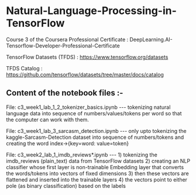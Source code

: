 # Natural-Language-Processing-in-TensorFlow
Course 3 of the Coursera Professional Certificate : DeepLearning.AI-Tensorflow-Developer-Professional-Certificate

TensorFlow Datasets (TFDS) : https://www.tensorflow.org/datasets

TFDS Catalog : https://github.com/tensorflow/datasets/tree/master/docs/catalog

## Content of the notebook files :- 
File: c3_week1_lab_1_2_tokenizer_basics.ipynb --- tokenizing natural language data into sequence of numbers/values/tokens per word so that the computer can work with them.

File: c3_week1_lab_3_sarcasm_detection.ipynb --- only upto tokenizing the kaggle-Sarcasm-Detection dataset into sequence of numbers/tokens and creating the word index->{key=word: value=token}

File: c3_week2_lab_1_imdb_reviews*.ipynb --- 1) tokenizing the imdb_reviews (plain_text) data from TensorFlow datasets  2) creating an NLP classifier whose first layer is non-trainable Embedding layer that converts the words/tokens into vectors of fixed dimensions   3) then these vectors are flattened and inserted into the trainable layers   4) the vectors point to either pole (as binary classification) based on the labels
